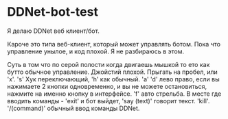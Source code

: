 # DDNet-bot-test
Я делаю DDNet веб клиент/бот.

Кароче это типа веб-клиент, который может управлять ботом.
Пока что управление унылое, и код плохой. Я не разбираюсь в этом.

Суть в том что по серой полости когда двигаешь мышкой то ето как бутто обычное управление.
Джойстий плохой.
Прыгать на пробел, или 'x'. 's' Хук переключающий, 'h' как обычный. 'a' 'd' лево право, если вы нажимаете 2 кнопки одновременно, и вы не можете 
остановиться, нажмите на именно кнопку в интерфейсе. 'f' авто стрельба. В месте где вводить команды - 'exit' и бот выйдет, 'say (text)' говорит 
текст. 'kill'. '/(command)' обычный ввод команды DDNet.